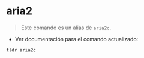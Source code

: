 # aria2

> Este comando es un alias de `aria2c`.

- Ver documentación para el comando actualizado:

`tldr aria2c`
